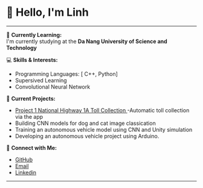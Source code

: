 # 👋 Hello, I'm Linh 

---

🌱 **Currently Learning:**  
I'm currently studying at the **Da Nang University of Science and Technology**

💻 **Skills & Interests:**  
- Programming Languages: [ C++, Python]
- Supersived Learning
- Convolutional Neural Network
  


🚀 **Current Projects:**  
- [Project 1 National Highway 1A Toll Collection ](#) -Automatic toll collection via the app
- Building CNN models for dog and cat image classication
- Training an autonomous vehicle model using CNN and
Unity simulation
- Developing an autonomous vehicle project using
Arduino.


🔗 **Connect with Me:**    
- [GitHub](https://github.com/Linh220905)  
- [Email](linhd220901@gmail.com)
- [Linkedin](https://www.linkedin.com/in/duong-tan-linh-268923325/)

---
